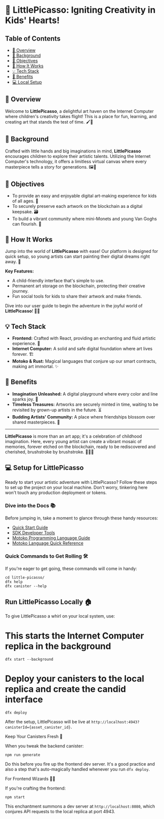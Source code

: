 # 🎨 LittlePicasso: Igniting Creativity in Kids' Hearts!

## Table of Contents
- [🌈 Overview](#overview)
- [🎈 Background](#background)
- [🚀 Objectives](#objectives)
- [🎨 How It Works](#how-it-works)
- [💡 Tech Stack](#tech-stack)
- [🏅 Benefits](#benefits)
- [💻 Local Setup](#setup)
## 🌈 Overview
Welcome to **LittlePicasso**, a delightful art haven on the Internet Computer where children's creativity takes flight! This is a place for fun, learning, and creating art that stands the test of time. 🖌️🚀

## 🎈 Background
Crafted with little hands and big imaginations in mind, **LittlePicasso** encourages children to explore their artistic talents. Utilizing the Internet Computer's technology, it offers a limitless virtual canvas where every masterpiece tells a story for generations. 🖼️🧸

## 🚀 Objectives
- To provide an easy and enjoyable digital art-making experience for kids of all ages. 🌟
- To securely preserve each artwork on the blockchain as a digital keepsake. 🗃️
- To build a vibrant community where mini-Monets and young Van Goghs can flourish. 🎉

## 🎨 How It Works
Jump into the world of **LittlePicasso** with ease! Our platform is designed for quick setup, so young artists can start painting their digital dreams right away. 🌠

**Key Features:**
- A child-friendly interface that's simple to use.
- Permanent art storage on the blockchain, protecting their creative journey.
- Fun social tools for kids to share their artwork and make friends.

Dive into our user guide to begin the adventure in the joyful world of **LittlePicasso**! 📘🎪

## 💡 Tech Stack
- **Frontend:** Crafted with React, providing an enchanting and fluid artistic experience. 🎨
- **Internet Computer:** A solid and safe digital foundation where art lives forever. 🏗️
- **Motoko & Rust:** Magical languages that conjure up our smart contracts, making art immortal. ✨

## 🏅 Benefits
- **Imagination Unleashed:** A digital playground where every color and line sparks joy. 🌈
- **Timeless Treasures:** Artworks are securely minted in time, waiting to be revisited by grown-up artists in the future. ⏳
- **Budding Artists' Community:** A place where friendships blossom over shared masterpieces. 🌷

---

**LittlePicasso** is more than an art app; it's a celebration of childhood imagination. Here, every young artist can create a vibrant mosaic of memories, forever etched on the blockchain, ready to be rediscovered and cherished, brushstroke by brushstroke. 🧚‍♂️💖

## 💻 Setup for LittlePicasso

Ready to start your artistic adventure with LittlePicasso? Follow these steps to set up the project on your local machine. Don't worry, tinkering here won't touch any production deployment or tokens.

### Dive into the Docs 📚

Before jumping in, take a moment to glance through these handy resources:

- [Quick Start Guide](https://internetcomputer.org/docs/current/developer-docs/setup/deploy-locally)
- [SDK Developer Tools](https://internetcomputer.org/docs/current/developer-docs/setup/install)
- [Motoko Programming Language Guide](https://internetcomputer.org/docs/current/motoko/main/motoko)
- [Motoko Language Quick Reference](https://internetcomputer.org/docs/current/motoko/main/language-manual)

### Quick Commands to Get Rolling 🛠️

If you're eager to get going, these commands will come in handy:

```
cd little-picasso/
dfx help
dfx canister --help
```

## Run LittlePicasso Locally  🏠

To give LittlePicasso a whirl on your local system, use:

# This starts the Internet Computer replica in the background
```
dfx start --background
```
# Deploy your canisters to the local replica and create the candid interface
```
dfx deploy
```

After the setup, LittlePicasso will be live at `http://localhost:4943?canisterId={asset_canister_id}`.

Keep Your Canisters Fresh 🔄

When you tweak the backend canister:

```
npm run generate
```
Do this before you fire up the frontend dev server. It's a good practice and also a step that's auto-magically handled whenever you run `dfx deploy`.

For Frontend Wizards 🧙‍♂️

If you're crafting the frontend:

```
npm start
```
This enchantment summons a dev server at `http://localhost:8080`, which conjures API requests to the local replica at port 4943.